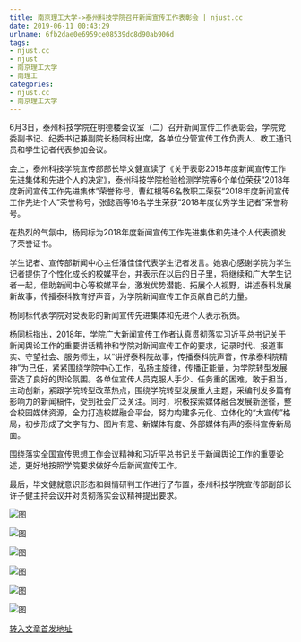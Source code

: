 ```yaml
---
title: 南京理工大学->泰州科技学院召开新闻宣传工作表彰会 | njust.cc
date: 2019-06-11 00:43:29
urlname: 6fb2dae0e6959ce08539dc8d90ab906d
tags: 
- njust.cc
- njust
- 南京理工大学
- 南理工
categories:
- njust.cc
- 南京理工大学
---
```



6月3日，泰州科技学院在明德楼会议室（二）召开新闻宣传工作表彰会，学院党委副书记、纪委书记兼副院长杨同标出席，各单位分管宣传工作负责人、教工通讯员和学生记者代表参加会议。

会上，泰州科技学院宣传部部长毕文健宣读了《关于表彰2018年度新闻宣传工作先进集体和先进个人的决定》，泰州科技学院检验检测学院等6个单位荣获“2018年度新闻宣传工作先进集体”荣誉称号，曹红根等6名教职工荣获“2018年度新闻宣传工作先进个人”荣誉称号，张懿涵等16名学生荣获“2018年度优秀学生记者”荣誉称号。

在热烈的气氛中，杨同标为2018年度新闻宣传工作先进集体和先进个人代表颁发了荣誉证书。 

学生记者、宣传部新闻中心主任潘佳佳代表学生记者发言。她衷心感谢学院为学生记者提供了个性化成长的校媒平台，并表示在以后的日子里，将继续和广大学生记者一起，借助新闻中心等校媒平台，激发优势潜能、拓展个人视野，讲述泰科发展新故事，传播泰科教育好声音，为学院新闻宣传工作贡献自己的力量。

杨同标代表学院对受表彰的新闻宣传先进集体和先进个人表示祝贺。

杨同标指出，2018年，学院广大新闻宣传工作者认真贯彻落实习近平总书记关于新闻舆论工作的重要讲话精神和学院对新闻宣传工作的要求，记录时代、报道事实、守望社会、服务师生，以“讲好泰科院故事，传播泰科院声音，传承泰科院精神”为己任，紧紧围绕学院中心工作，弘扬主旋律，传播正能量，为学院转型发展营造了良好的舆论氛围。各单位宣传人员克服人手少、任务重的困难，敢于担当，主动创新，紧跟学院转型改革热点，围绕学院转型发展重大主题，采编刊发多篇有影响力的新闻稿件，受到社会广泛关注。同时，积极探索媒体融合发展新途径，整合校园媒体资源，全力打造校媒融合平台，努力构建多元化、立体化的“大宣传”格局，初步形成了文字有力、图片有意、新媒体有度、外部媒体有声的泰科宣传新局面。

围绕落实全国宣传思想工作会议精神和习近平总书记关于新闻舆论工作的重要论述，更好地按照学院要求做好今后新闻宣传工作。

最后，毕文健就意识形态和舆情研判工作进行了布置，泰州科技学院宣传部副部长许子健主持会议并对贯彻落实会议精神提出要求。



![图](http://zs.njust.edu.cn/_upload/article/images/b6/ee/8b7f810a43d09b20c30205bb7ef8/8d203835-aeee-4a8f-93dd-e5c5cc55cf11.jpg)

![图](http://zs.njust.edu.cn/_upload/article/images/b6/ee/8b7f810a43d09b20c30205bb7ef8/4f9d4352-7a58-4c76-b877-e1918b6baa92.jpg)

![图](http://zs.njust.edu.cn/_upload/article/images/b6/ee/8b7f810a43d09b20c30205bb7ef8/5a61be1d-a3a2-42a7-9a49-c1e2400786f8.jpg)

![图](http://zs.njust.edu.cn/_upload/article/images/b6/ee/8b7f810a43d09b20c30205bb7ef8/6f16c5b3-a7e4-4868-99f1-55c1b152e83d.jpg)

![图](http://zs.njust.edu.cn/_upload/article/images/b6/ee/8b7f810a43d09b20c30205bb7ef8/66f652f4-da5d-427d-b9a4-98395100c867.jpg)

![图](http://zs.njust.edu.cn/_upload/article/images/b6/ee/8b7f810a43d09b20c30205bb7ef8/faf03961-18ef-4b9e-92b0-8caae2bb0bbb.jpg)

[转入文章首发地址](http://zs.njust.edu.cn/19/e7/c4621a203239/page.htm)